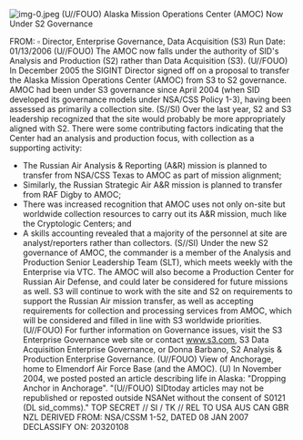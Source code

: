 ![img-0.jpeg](img-0.jpeg)
(U//FOUO) Alaska Mission Operations Center (AMOC) Now Under S2 Governance

FROM: $\square$
Director, Enterprise Governance, Data Acquisition (S3)
Run Date: 01/13/2006
(U//FOUO) The AMOC now falls under the authority of SID's Analysis and Production (S2) rather than Data Acquisition (S3).
(U//FOUO) In December 2005 the SIGINT Director signed off on a proposal to transfer the Alaska Mission Operations Center (AMOC) from S3 to S2 governance. AMOC had been under S3 governance since April 2004 (when SID developed its governance models under NSA/CSS Policy 1-3), having been assessed as primarily a collection site.
(S//SI) Over the last year, S2 and S3 leadership recognized that the site would probably be more appropriately aligned with S2. There were some contributing factors indicating that the Center had an analysis and production focus, with collection as a supporting activity:

- The Russian Air Analysis \& Reporting (A\&R) mission is planned to transfer from NSA/CSS Texas to AMOC as part of mission alignment;
- Similarly, the Russian Strategic Air A\&R mission is planned to transfer from RAF Digby to AMOC;
- There was increased recognition that AMOC uses not only on-site but worldwide collection resources to carry out its A\&R mission, much like the Cryptologic Centers; and
- A skills accounting revealed that a majority of the personnel at site are analyst/reporters rather than collectors.
(S//SI) Under the new S2 governance of AMOC, the commander is a member of the Analysis and Production Senior Leadership Team (SLT), which meets weekly with the Enterprise via VTC. The AMOC will also become a Production Center for Russian Air Defense, and could later be considered for future missions as well. S3 will continue to work with the site and S2 on requirements to support the Russian Air mission transfer, as well as accepting requirements for collection and processing services from AMOC, which will be considered and filled in line with S3 worldwide priorities.
(U//FOUO) For further information on Governance issues, visit the S3 Enterprise Governance web site or contact www.s3.com, S3 Data Acquisition Enterprise Governance, or Donna Barbano, S2 Analysis \& Production Enterprise Governance.
(U//FOUO) View of Anchorage, home to Elmendorf Air Force Base (and the AMOC).
(U) In November 2004, we posted posted an article describing life in Alaska: "Dropping Anchor in Anchorage".
"(U//FOUO) SIDtoday articles may not be republished or reposted outside NSANet without the consent of S0121 (DL sid_comms)."
TOP SECRET // SI / TK // REL TO USA AUS CAN GBR NZL
DERIVED FROM: NSA/CSSM 1-52, DATED 08 JAN 2007 DECLASSIFY ON: 20320108
